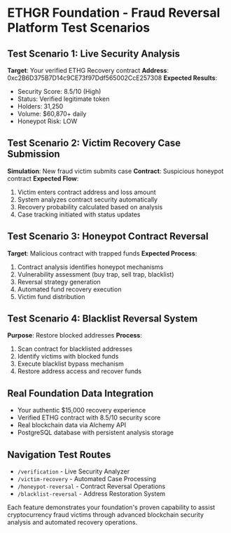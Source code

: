 # ETHGR Foundation - Fraud Reversal Platform Test Scenarios

## Test Scenario 1: Live Security Analysis
**Target**: Your verified ETHG Recovery contract
**Address**: 0xc2B6D375B7D14c9CE73f97Ddf565002CcE257308
**Expected Results**:
- Security Score: 8.5/10 (High)
- Status: Verified legitimate token
- Holders: 31,250
- Volume: $60,870+ daily
- Honeypot Risk: LOW

## Test Scenario 2: Victim Recovery Case Submission
**Simulation**: New fraud victim submits case
**Contract**: Suspicious honeypot contract
**Expected Flow**:
1. Victim enters contract address and loss amount
2. System analyzes contract security automatically
3. Recovery probability calculated based on analysis
4. Case tracking initiated with status updates

## Test Scenario 3: Honeypot Contract Reversal
**Target**: Malicious contract with trapped funds
**Expected Process**:
1. Contract analysis identifies honeypot mechanisms
2. Vulnerability assessment (buy trap, sell trap, blacklist)
3. Reversal strategy generation
4. Automated fund recovery execution
5. Victim fund distribution

## Test Scenario 4: Blacklist Reversal System
**Purpose**: Restore blocked addresses
**Process**:
1. Scan contract for blacklisted addresses
2. Identify victims with blocked funds
3. Execute blacklist bypass mechanism
4. Restore address access and recover funds

## Real Foundation Data Integration
- Your authentic $15,000 recovery experience
- Verified ETHG contract with 8.5/10 security score
- Real blockchain data via Alchemy API
- PostgreSQL database with persistent analysis storage

## Navigation Test Routes
- `/verification` - Live Security Analyzer
- `/victim-recovery` - Automated Case Processing
- `/honeypot-reversal` - Contract Reversal Operations
- `/blacklist-reversal` - Address Restoration System

Each feature demonstrates your foundation's proven capability to assist cryptocurrency fraud victims through advanced blockchain security analysis and automated recovery operations.